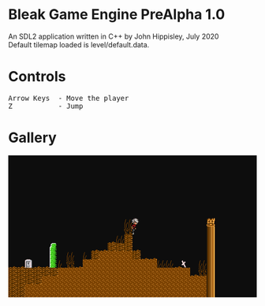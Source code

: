 # Bleak Game Engine PreAlpha 1.0
An SDL2 application written in C++ by John Hippisley, July 2020 </br>
Default tilemap loaded is level/default.data.

# Controls
<pre>
Arrow Keys	- Move the player
Z			- Jump
</pre>
# Gallery
![Screenshot](https://raw.githubusercontent.com/JGHipp/bleak/master/screenshots/1.png)
